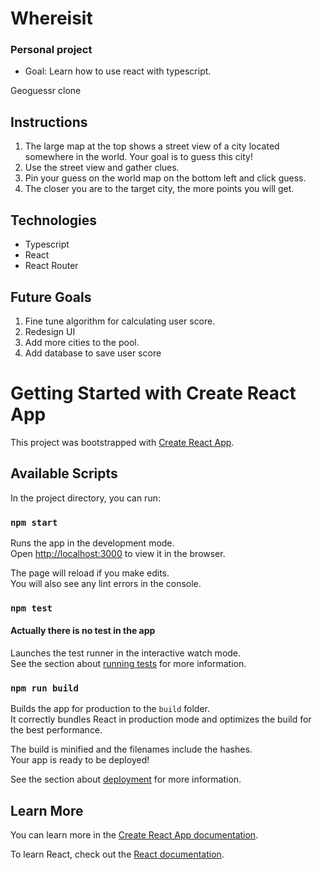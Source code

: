 # Whereisit
### Personal project
* Goal: Learn how to use react with typescript. 

Geoguessr clone

## Instructions
1. The large map at the top shows a street view of a city located somewhere in the world. Your goal is to guess this city!
2. Use the street view and gather clues.
4. Pin your guess on the world map on the bottom left and click guess.
5. The closer you are to the target city, the more points you will get.

## Technologies
* Typescript
* React
* React Router

## Future Goals
1. Fine tune algorithm for calculating user score.
2. Redesign UI 
3. Add more cities to the pool.
4. Add database to save user score


# Getting Started with Create React App

This project was bootstrapped with [Create React App](https://github.com/facebook/create-react-app).

## Available Scripts

In the project directory, you can run:

### `npm start`

Runs the app in the development mode.\
Open [http://localhost:3000](http://localhost:3000) to view it in the browser.

The page will reload if you make edits.\
You will also see any lint errors in the console.

### `npm test`
#### Actually there is no test in the app
Launches the test runner in the interactive watch mode.\
See the section about [running tests](https://facebook.github.io/create-react-app/docs/running-tests) for more information.

### `npm run build`

Builds the app for production to the `build` folder.\
It correctly bundles React in production mode and optimizes the build for the best performance.

The build is minified and the filenames include the hashes.\
Your app is ready to be deployed!

See the section about [deployment](https://facebook.github.io/create-react-app/docs/deployment) for more information.

## Learn More

You can learn more in the [Create React App documentation](https://facebook.github.io/create-react-app/docs/getting-started).

To learn React, check out the [React documentation](https://reactjs.org/).
